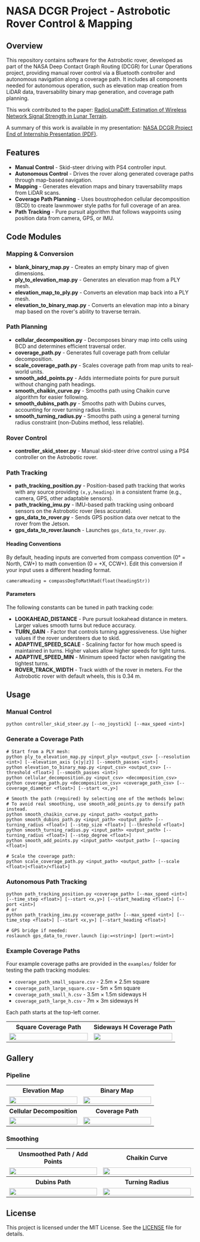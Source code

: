 # NASA DCGR Project - Astrobotic Rover Control & Mapping

## Overview
This repository contains software for the Astrobotic rover, developed as part of the NASA Deep Contact Graph Routing (DCGR) for Lunar Operations project, providing manual rover control via a Bluetooth controller and autonomous navigation along a coverage path. It includes all components needed for autonomous operation, such as elevation map creation from LiDAR data, traversability binary map generation, and coverage path planning.

This work contributed to the paper: [RadioLunaDiff: Estimation of Wireless Network Signal Strength in Lunar Terrain](https://radiolunadiff.github.io).

A summary of this work is available in my presentation: [NASA DCGR Project End of Internship Presentation (PDF)](docs/presentation.pdf).

## Features
- **Manual Control** - Skid-steer driving with PS4 controller input.
- **Autonomous Control** - Drives the rover along generated coverage paths through map-based navigation.
- **Mapping** - Generates elevation maps and binary traversability maps from LiDAR scans.
- **Coverage Path Planning** - Uses boustrophedon cellular decomposition (BCD) to create lawnmower style paths for full coverage of an area.
- **Path Tracking** - Pure pursuit algorithm that follows waypoints using position data from camera, GPS, or IMU.

## Code Modules
### Mapping & Conversion
- **blank_binary_map.py** - Creates an empty binary map of given dimensions.
- **ply_to_elevation_map.py** - Generates an elevation map from a PLY mesh.
- **elevation_map_to_ply.py** - Converts an elevation map back into a PLY mesh.
- **elevation_to_binary_map.py** - Converts an elevation map into a binary map based on the rover's ability to traverse terrain.

### Path Planning
- **cellular_decomposition.py** - Decomposes binary map into cells using BCD and determines efficient traversal order.
- **coverage_path.py** - Generates full coverage path from cellular decomposition.
- **scale_coverage_path.py** - Scales coverage path from map units to real-world units.
- **smooth_add_points.py** - Adds intermediate points for pure pursuit without changing path headings.
- **smooth_chaikin_curve.py** - Smooths path using Chaikin curve algorithm for easier following.
- **smooth_dubins_path.py** - Smooths path with Dubins curves, accounting for rover turning radius limits.
- **smooth_turning_radius.py** - Smooths path using a general turning radius constraint (non-Dubins method, less reliable).

### Rover Control
- **controller_skid_steer.py** - Manual skid-steer drive control using a PS4 controller on the Astrobotic rover.

### Path Tracking
- **path_tracking_position.py** - Position-based path tracking that works with any source providing `(x,y,heading)` in a consistent frame (e.g., camera, GPS, other adaptable sensors).
- **path_tracking_imu.py** - IMU-based path tracking using onboard sensors on the Astrobotic rover (less accurate).
- **gps_data_to_rover.py** - Sends GPS position data over netcat to the rover from the Jetson.
- **gps_data_to_rover.launch** - Launches `gps_data_to_rover.py`.

#### Heading Conventions
By default, heading inputs are converted from compass convention (0° = North, CW+) to math convention (0 = +X, CCW+). Edit this conversion if your input uses a different heading format.
```
cameraHeading = compassDegToMathRad(float(headingStr))
```

#### Parameters
The following constants can be tuned in path tracking code:
- **LOOKAHEAD_DISTANCE** - Pure pursuit lookahead distance in meters. Larger values smooth turns but reduce accuracy.
- **TURN_GAIN** - Factor that controls turning aggressiveness. Use higher values if the rover understeers due to skid.
- **ADAPTIVE_SPEED_SCALE** - Scalining factor for how much speed is maintained in turns. Higher values allow higher speeds for tight turns.
- **ADAPTIVE_SPEED_MIN** - Minimum speed factor when navigating the tightest turns.
- **ROVER_TRACK_WIDTH** - Track width of the rover in meters. For the Astrobotic rover with default wheels, this is 0.34 m.

## Usage
### Manual Control
```
python controller_skid_steer.py [--no_joystick] [--max_speed <int>]
```

### Generate a Coverage Path
```
# Start from a PLY mesh:
python ply_to_elevation_map.py <input_ply> <output_csv> [--resolution <int>] [--elevation_axis {x|y|z}] [--smooth_passes <int>]
python elevation_to_binary_map.py <input_csv> <output_csv> [--threshold <float>] [--smooth_passes <int>]
python cellular_decomposition.py <input_csv> <decomposition_csv>
python coverage_path.py <decomposition_csv> <coverage_path_csv> [--coverage_diameter <float>] [--start <x,y>]

# Smooth the path (required) by selecting one of the methods below:
# To avoid real smoothing, use smooth_add_points.py to densify path instead.
python smooth_chaikin_curve.py <input_path> <output_path>
python smooth_dubins_path.py <input_path> <output_path> [--turning_radius <float>] [--step_size <float>] [--threshold <float>]
python smooth_turning_radius.py <input_path> <output_path> [--turning_radius <float>] [--step_degree <float>]
python smooth_add_points.py <input_path> <output_path> [--spacing <float>]

# Scale the coverage path:
python scale_coverage_path.py <input_path> <output_path> [--scale <float>|<float>/<float>]
```

### Autonomous Path Tracking
```
python path_tracking_position.py <coverage_path> [--max_speed <int>] [--time_step <float>] [--start <x,y>] [--start_heading <float>] [--port <int>]
# or
python path_tracking_imu.py <coverage_path> [--max_speed <int>] [--time_step <float>] [--start <x,y>] [--start_heading <float>]

# GPS bridge if needed:
roslaunch gps_data_to_rover.launch [ip:=<string>] [port:=<int>]
```

### Example Coverage Paths
Four example coverage paths are provided in the `examples/` folder for testing the path tracking modules:
- `coverage_path_small_square.csv` - 2.5m × 2.5m square
- `coverage_path_large_square.csv` - 5m × 5m square
- `coverage_path_small_h.csv` - 3.5m × 1.5m sideways H
- `coverage_path_large_h.csv` - 7m × 3m sideways H

Each path starts at the top-left corner.
<table>
  <tr>
    <th align="center">Square Coverage Path</th>
    <th align="center">Sideways H Coverage Path</th>
  </tr>
  <tr>
    <td width="50%" align="center">
      <img src="assets/example_coverage_path_square.png" width="100%"/>
    </td>
    <td width="50%" align="center">
      <img src="assets/example_coverage_path_h.png" width="100%"/>
    </td>
  </tr>
</table>

## Gallery
### Pipeline
<table>
  <tr>
    <th align="center">Elevation Map</th>
    <th align="center">Binary Map</th>
  </tr>
  <tr>
    <td width="50%" align="center">
      <img src="assets/elevation_map.png" width="100%"/>
    </td>
    <td width="50%" align="center">
      <img src="assets/binary_map.png" width="100%"/>
    </td>
  </tr>
  <tr>
    <th align="center">Cellular Decomposition</th>
    <th align="center">Coverage Path</th>
  </tr>
  <tr>
    <td width="50%" align="center">
      <img src="assets/cellular_decomposition.png" width="100%"/>
    </td>
    <td width="50%" align="center">
      <img src="assets/coverage_path.png" width="100%"/>
    </td>
  </tr>
</table>

### Smoothing
<table>
  <tr>
    <th align="center">Unsmoothed Path / Add Points</th>
    <th align="center">Chaikin Curve</th>
  </tr>
  <tr>
    <td width="50%" align="center">
      <img src="assets/smooth_unsmoothed_path.png" width="100%"/>
    </td>
    <td width="50%" align="center">
      <img src="assets/smooth_chaikin_curve.png" width="100%"/>
    </td>
  </tr>
  <tr>
    <th align="center">Dubins Path</th>
    <th align="center">Turning Radius</th>
  </tr>
  <tr>
    <td width="50%" align="center">
      <img src="assets/smooth_dubins_path.png" width="100%"/>
    </td>
    <td width="50%" align="center">
      <img src="assets/smooth_turning_radius.png" width="100%"/>
    </td>
  </tr>
</table>

## License  

This project is licensed under the MIT License. See the [LICENSE](LICENSE) file for details.
